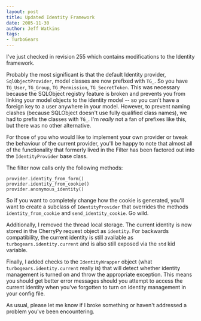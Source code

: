 ```yaml
---
layout: post
title: Updated Identity Framework
date: 2005-11-30
author: Jeff Watkins
tags:
- TurboGears
---
```


I've just checked in revision 255 which contains modifications to the Identity framework.

Probably the most significant is that the default Identity provider, `SqlObjectProvider`, model classes are now prefixed with `TG_`. So you have `TG_User`, `TG_Group`, `TG_Permission`, `TG_SecretToken`. This was necessary because the SQLObject registry feature is broken and prevents you from linking your model objects to the identity model -- so you can't have a foreign key to a user anywhere in your model. However, to prevent naming clashes (because SQLObject doesn't use fully qualified class names), we had to prefix the classes with `TG_`. I'm *really* not a fan of prefixes like this, but there was no other alternative.

For those of you who would like to implement your own provider or tweak the behaviour of the current provider, you'll be happy to note that almost all of the functionality that formerly lived in the Filter has been factored out into the `IdentityProvider` base class.

The filter now calls only the following methods:

    provider.identity_from_form()
    provider.identity_from_cookie()
    provider.anonymous_identity()

So if you want to completely change how the cookie is generated, you'll want to create a subclass of `IdentityProvider` that overrides the methods `identity_from_cookie` and `send_identity_cookie`. Go wild.

Additionally, I removed the thread local storage. The current identity is now stored in the CherryPy request object as `identity`. For backwards compatibility, the current identity is still available as `turbogears.identity.current` and is also still exposed via the `std` kid variable.

Finally, I added checks to the `IdentityWrapper` object (what `turbogears.identity.current` really is) that will detect whether identity management is turned on and throw the appropriate exception. This means you should get better error messages should you attempt to access the current identity when you've forgotten to turn on identity management in your config file.

As usual, please let me know if I broke something or haven't addressed a problem you've been encountering.